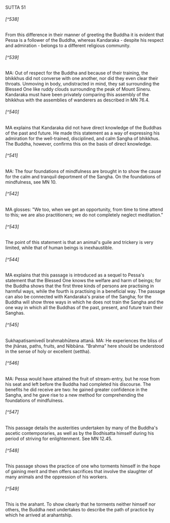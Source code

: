 SUTTA 51

###### [^538]
From this difference in their manner of greeting the Buddha it is evident that Pessa is a follower of the Buddha, whereas Kandaraka - despite his respect and
admiration - belongs to a different religious community.

###### [^539]
MA: Out of respect for the Buddha and because of their training, the bhikkhus did not converse with one another, nor did they even clear their throats. Unmoving in body, undistracted in mind, they sat surrounding the Blessed One like ruddy clouds surrounding the peak of Mount Sineru. Kandaraka must have been privately comparing this assembly of the bhikkhus with the assemblies of wanderers as described in MN 76.4.

###### [^540]
MA explains that Kandaraka did not have direct knowledge of the Buddhas of the past and future. He made this statement as a way of expressing his admiration for the well-trained, disciplined, and calm Sangha of bhikkhus. The Buddha, however, confirms this on the basis of direct knowledge.

###### [^541]
MA: The four foundations of mindfulness are brought in to show the cause for the calm and tranquil deportment of the Sangha. On the foundations of mindfulness, see MN 10.

###### [^542]
MA glosses: "We too, when we get an opportunity, from time to time attend to this; we are also practitioners; we do not completely neglect meditation."

###### [^543]
The point of this statement is that an animal's guile and trickery is very limited, while that of human beings is inexhaustible.

###### [^544]
MA explains that this passage is introduced as a sequel to Pessa's statement that the Blessed One knows the welfare and harm of beings; for the Buddha shows that the first three kinds of persons are practising in harmful ways, while the fourth is practising in a beneficial way. The passage can also be connected with Kandaraka's praise of the Sangha; for the Buddha will show three ways in which he does not train the Sangha and the one way in which all the Buddhas of the past, present, and future train their Sanghas.

###### [^545]
Sukhapatisamivedī brahmabhūtena attanā. MA: He experiences the bliss of the jhānas, paths, fruits, and Nibbāna. "Brahma" here should be understood in the sense of holy or excellent (settha).

###### [^546]
MA: Pessa would have attained the fruit of stream-entry, but he rose from his seat and left before the Buddha had
completed his discourse. The benefits he did receive are two: he gained greater confidence in the Sangha, and he gave rise to a new method for comprehending the foundations of mindfulness.

###### [^547]
This passage details the austerities undertaken by many of the Buddha's ascetic contemporaries, as well as by the Bodhisatta himself during his period of striving for enlightenment. See MN 12.45.

###### [^548]
This passage shows the practice of one who torments himself in the hope of gaining merit and then offers sacrifices that involve the slaughter of many animals and the oppression of his workers.

###### [^549]
This is the arahant. To show clearly that he torments neither himself nor others, the Buddha next undertakes to describe the path of practice by which he arrived at arahantship.

